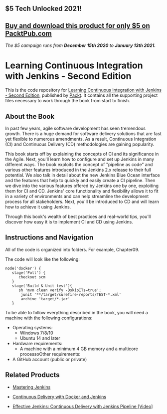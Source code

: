 ## $5 Tech Unlocked 2021!
[Buy and download this product for only $5 on PacktPub.com](https://www.packtpub.com/)
-----
*The $5 campaign         runs from __December 15th 2020__ to __January 13th 2021.__*

# Learning Continuous Integration with Jenkins - Second Edition
This is the code repository for [Learning Continuous Integration with Jenkins - Second Edition](https://www.packtpub.com/virtualization-and-cloud/learning-continuous-integration-jenkins-second-edition?utm_source=github&utm_medium=repository&utm_campaign=9781788479356), published by [Packt](https://www.packtpub.com/?utm_source=github). It contains all the supporting project files necessary to work through the book from start to finish.
## About the Book
In past few years, agile software development has seen tremendous growth. There is a huge demand for software delivery solutions that are fast yet flexible to numerous amendments. As a result, Continuous Integration (CI) and Continuous Delivery (CD) methodologies are gaining popularity.

This book starts off by explaining the concepts of CI and its significance in the Agile. Next, you'll learn how to configure and set up Jenkins in many different ways. The book exploits the concept of "pipeline as code" and various other features introduced in the Jenkins 2.x release to their full potential. We also talk in detail about the new Jenkins Blue Ocean interface and the features that help to quickly and easily create a CI pipeline. Then we dive into the various features offered by Jenkins one by one, exploiting them for CI and CD. Jenkins' core functionality and flexibility allows it to fit in a variety of environments and can help streamline the development process for all stakeholders. Next, you'll be introduced to CD and will learn how to achieve it using Jenkins.

Through this book's wealth of best practices and real-world tips, you'll discover how easy it is to implement CI and CD using Jenkins.

## Instructions and Navigation
All of the code is organized into folders. For example, Chapter09.



The code will look like the following:
```
node('docker') {
   stage('Poll') {
      checkout scm
   }
   stage('Build & Unit test'){
      sh 'mvn clean verify -DskipITs=true';
       junit '**/target/surefire-reports/TEST-*.xml'
       archive 'target/*.jar'
   }
```

To be able to follow everything described in the book, you will need a machine with the following configurations:
* Operating systems:
  * Windows 7/8/10
  * Ubuntu 14 and later
* Hardware requirements:
  * A machine with a minimum 4 GB memory and a multicore processoOther requirements:
* A GitHub account (public or private)

## Related Products
* [Mastering Jenkins](https://www.packtpub.com/application-development/mastering-jenkins?utm_source=github&utm_medium=repository&utm_campaign=9781784390891)

* [Continuous Delivery with Docker and Jenkins](https://www.packtpub.com/networking-and-servers/continuous-delivery-docker-and-jenkins?utm_source=github&utm_medium=repository&utm_campaign=9781787125230)

* [Effective Jenkins: Continuous Delivery with Jenkins Pipeline [Video]](https://www.packtpub.com/networking-and-servers/effective-jenkins-continuous-delivery-jenkins-pipeline-video?utm_source=github&utm_medium=repository&utm_campaign=9781788477710)
